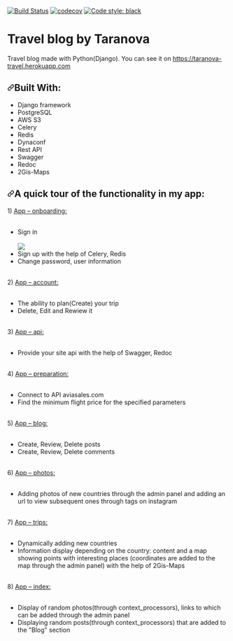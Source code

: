 [![Build Status](https://travis-ci.org/Anastasiya-Taranova/travel_blog_by_taranova.svg?branch=master)](https://travis-ci.org/Anastasiya-Taranova/travel_blog_by_taranova)
[![codecov](https://codecov.io/gh/Anastasiya-Taranova/travel_blog_by_taranova/branch/master/graph/badge.svg)](https://codecov.io/gh/Anastasiya-Taranova/travel_blog_by_taranova)
[![Code style: black](https://img.shields.io/badge/code%20style-black-000000.svg)](https://github.com/psf/black)

# Travel blog by Taranova
Travel blog made with Python(Django).
You can see it on https://taranova-travel.herokuapp.com
<h2><a id="user-content-built-with" class="anchor" aria-hidden="true" href="#built-with"><svg class="octicon octicon-link" viewBox="0 0 16 16" version="1.1" width="16" height="16" aria-hidden="true"><path fill-rule="evenodd" d="M7.775 3.275a.75.75 0 001.06 1.06l1.25-1.25a2 2 0 112.83 2.83l-2.5 2.5a2 2 0 01-2.83 0 .75.75 0 00-1.06 1.06 3.5 3.5 0 004.95 0l2.5-2.5a3.5 3.5 0 00-4.95-4.95l-1.25 1.25zm-4.69 9.64a2 2 0 010-2.83l2.5-2.5a2 2 0 012.83 0 .75.75 0 001.06-1.06 3.5 3.5 0 00-4.95 0l-2.5 2.5a3.5 3.5 0 004.95 4.95l1.25-1.25a.75.75 0 00-1.06-1.06l-1.25 1.25a2 2 0 01-2.83 0z"></path></svg></a>Built With:</h2>
<ul>
<li> Django framework</li>
<li> PostgreSQL</li>
<li> AWS S3 </li>
<li> Celery</li>
 <li> Redis</li>
 <li> Dynaconf</li>
  <li> Rest API</li>
 <li> Swagger</li>
 <li> Redoc</li>
  <li> 2Gis-Maps</li>

</ul>
<h2><a id="user-content-built-with" class="anchor" aria-hidden="true" href="#built-with"><svg class="octicon octicon-link" viewBox="0 0 16 16" version="1.1" width="16" height="16" aria-hidden="true"><path fill-rule="evenodd" d="M7.775 3.275a.75.75 0 001.06 1.06l1.25-1.25a2 2 0 112.83 2.83l-2.5 2.5a2 2 0 01-2.83 0 .75.75 0 00-1.06 1.06 3.5 3.5 0 004.95 0l2.5-2.5a3.5 3.5 0 00-4.95-4.95l-1.25 1.25zm-4.69 9.64a2 2 0 010-2.83l2.5-2.5a2 2 0 012.83 0 .75.75 0 001.06-1.06 3.5 3.5 0 00-4.95 0l-2.5 2.5a3.5 3.5 0 004.95 4.95l1.25-1.25a.75.75 0 00-1.06-1.06l-1.25 1.25a2 2 0 01-2.83 0z"></path></svg></a>A quick tour of the functionality in my app:</h2>
1) <a href="https://github.com/Anastasiya-Taranova/travel_blog_by_taranova/tree/master/src/apps/onboarding"> App – onboarding: </a> <br><br>
<ul> 
<li> Sign in </li><br>
 <img src="https://travel-taranova.s3.us-east-1.amazonaws.com/login.png?response-content-disposition=inline&X-Amz-Security-Token=IQoJb3JpZ2luX2VjEKP%2F%2F%2F%2F%2F%2F%2F%2F%2F%2FwEaCmV1LW5vcnRoLTEiRzBFAiEAj81U4OXKmwvv8s9Hp5zY4W0jaZs6lgsC%2Fgw8pKHBEGYCIGskilayXqZJySy52rNh8YgdGzpZIAQARgGhBy3D6EpMKs0CCLz%2F%2F%2F%2F%2F%2F%2F%2F%2F%2FwEQABoMMDgwNTE1NTY3OTk2IgzopUOjYDmVXZ%2Bjg18qoQLWgjzfAlHgaQsc%2BjdBc6iMpa0dEFsTkfwy4PjLvAq6MCBDHurKxstGFHC8R7HjcjQKTZ8vgf4duGT0VG%2BASn5J%2FL6oia3qNKHPxwdl1kba%2B2pkvszouHDtcpYzv9Kg4NzwPkaPJ9IK4TmtqxQcv1dlg4mxrJMTCJMzL7a0KAnUjj1dMehyxHUo9NiilfxsKtK81k6jq%2B1qqs9rWJoMEcyiHEtTwWH2XM%2Be0OpBjpsgyVnJmNYlzHtyYNqVencyLQEJpPd8VcJYdLPEdjUqJBujqyt0mS%2FmFcsFXdsfp8XiHycnQzk4Xhd4BpvjejExR%2FOU9RIZfGmiC9JRko7DofJJuPCdH%2BsaHO%2FiZDpFDwzPIlkS0OC97pSi%2Bn4o5RodIAtcMKL%2BsfsFOrACkp9mMIebN6405rzueuoIkypP2%2BAcNdIQZdPljTpBY%2BIcV1YTBD79t%2Fme8grA5bEYAiPbSnnm9kkzYV5kGJmDWmFSH4jljCjjNqMetVXqKHrQx%2Bj8e82lK1cMx3uVFCD06BLkyIkuOSm4czS6hfDP4hHFz2lZwquSkcJIvqFFdrW3hVh5Nwy71PKYHrT9hqkBbhGG6lgOpJfYETNdOGsEgulAiF%2BtONQjfJDB9e5ZzlPrxfu8sQvzN0fJSx1ECaEvbSJe9zzGseSnSegI%2FTfd%2BXG2rviq9r9a%2FjAdkr%2Fg2EQA0ngr8KXFp7gO03x%2FTmdDHlQQxmIhFzHuk9OVzB2Eub8YsMzZMq%2FSESRb1MixtEikCM4%2BipHrzBOjWpvdenyjQbtX6ryZvDHNjpYXkAWXQA%3D%3D&X-Amz-Algorithm=AWS4-HMAC-SHA256&X-Amz-Date=20200924T180303Z&X-Amz-SignedHeaders=host&X-Amz-Expires=300&X-Amz-Credential=ASIARFPY2CF6ONINBQNS%2F20200924%2Fus-east-1%2Fs3%2Faws4_request&X-Amz-Signature=455861b3403652fa5ae98afec5dd50ae22f4c28c7cc82596ab5371cf6ce44f38"/>
<li> Sign up with the help of Celery, Redis </li>
<li> Change password, user information </li>
 </ul><br>
2) <a href="https://github.com/Anastasiya-Taranova/travel_blog_by_taranova/tree/master/src/apps/account"> App – account: </a><br><br>
<ul> 
<li> The ability to plan(Create) your trip </li>
<li> Delete, Edit and Rewiew it </li>
 </ul><br>
3) <a href="https://github.com/Anastasiya-Taranova/travel_blog_by_taranova/tree/master/src/apps/api"> App – api: </a><br><br>
<ul><li> Provide your site api with the help of Swagger, Redoc </li>
 </ul><br>
4) <a href="https://github.com/Anastasiya-Taranova/travel_blog_by_taranova/tree/master/src/apps/preparation"> App – preparation: </a><br><br>
<ul>
<li> Connect to API aviasales.com </li>
<li> Find the minimum flight price for the specified parameters </li>
 </ul><br>
5) <a href="https://github.com/Anastasiya-Taranova/travel_blog_by_taranova/tree/master/src/apps/blog"> App – blog: </a><br><br>
<ul>
<li> Create, Review, Delete posts </li>
<li> Create, Review, Delete comments </li>
 </ul><br>
6) <a href="https://github.com/Anastasiya-Taranova/travel_blog_by_taranova/tree/master/src/apps/photos"> App – photos: </a><br><br>
<ul>
<li> Adding photos of new countries through the admin panel and adding an url to view subsequent ones through tags on instagram </li> </ul><br>
7) <a href="https://github.com/Anastasiya-Taranova/travel_blog_by_taranova/tree/master/src/apps/trips"> App – trips: </a><br><br>
<ul> <li> Dynamically adding new countries</li>
<li> Information display depending on the country: content and a map showing points with interesting places (coordinates are added to the map through the admin panel) with the help of 2Gis-Maps</li></ul><br>
8) <a href="https://github.com/Anastasiya-Taranova/travel_blog_by_taranova/tree/master/src/apps/index"> App – index: </a><br><br>
<ul> <li>Display of random photos(through context_processors), links to which can be added through the admin panel</li>
<li> Displaying random posts(through context_processors) that are added to the "Blog" section</li></ul><br>



